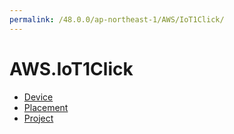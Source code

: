```yaml
---
permalink: /48.0.0/ap-northeast-1/AWS/IoT1Click/
---
```


# AWS.IoT1Click



* [Device](Device.md)
* [Placement](Placement.md)
* [Project](Project.md)